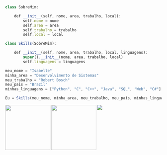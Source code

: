 ```js
class SobreMim:

    def __init__(self, nome, area, trabalho, local):
        self.nome = nome
        self.area = area
        self.trabalho = trabalho
        self.local = local

class Skills(SobreMim):

    def __init__(self, nome, area, trabalho, local, linguagens):
        super().__init__(nome, area, trabalho, local)
        self.linguagens = linguagens

meu_nome = "Isabelle"
minha_area = "Desenvolvimento de Sistemas"
meu_trabalho = "Robert Bosch"
meu_pais = "Brazil"
minhas_linguagens = ["Python", "C", "C++", "Java", "SQL", "Web", "C#"]

Eu = Skills(meu_nome, minha_area, meu_trabalho, meu_pais, minhas_linguagens)
```

<img height=145px align="left" src="https://github-readme-stats.vercel.app/api?username=janeckiisa&show_icons=true&theme=onedark&hide_border=true" />
  <img height=145px align="left" src="https://github-readme-stats.vercel.app/api/top-langs/?username=janeckiisa&layout=compact&theme=gruvbox_light&hide_border=true" />
  <div style="display: flex; flex-direction: column; justify-content: space-between; height: 145; width: fit-content;">
  <img src="https://cdn.custom-cursor.com/packs/3886/medium/hanako-kun-mokke-and-candy-cursor-pack.png"/>
